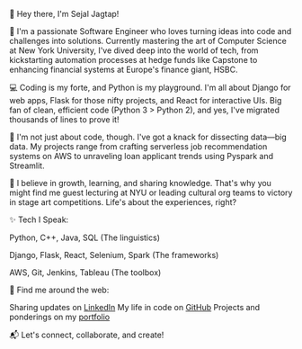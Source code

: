 <!--- 👋 Hi, I’m Sejal Jagtap( @sejalrj )
- 🌱 Computer Science Graduate Student at New York University, NY, USA
- 🖥️ Former Senior Associate at HSBC Bank (Synechron) 
- 💻 Former SDE at Fidelity National Information Services
- 👀 I absolutely love to design optimum performing algorithms!
- 📫 How to reach me ... Email: sj3251@nyu.edu / sejalrjagtap@gmail.com | LinkedIn:  linkedin.com/in/sejalrj/

sejalrj/sejalrj is a ✨ special ✨ repository because its `README.md` (this file) appears on your GitHub profile.
You can click the Preview link to take a look at your changes.
--->
<!-- ![Your Repository's Stats](https://github-readme-stats.vercel.app/api?username=sejalrj&show_icons=true) -->
<!-- ![Your Repository's Stats](https://github-readme-stats.vercel.app/api/top-langs/?username=sejalrj&theme=blue-green) -->
<!-- ![Profile View Counter](https://komarev.com/ghpvc/?username=sejalrj) -->
<!-- ![Your Repository's Stats](https://contrib.rocks/image?repo=sejalrj/Python) -->


👋 Hey there, I'm Sejal Jagtap!

🚀 I'm a passionate Software Engineer who loves turning ideas into code and challenges into solutions. Currently mastering the art of Computer Science at New York University, I've dived deep into the world of tech, from kickstarting automation processes at hedge funds like Capstone to enhancing financial systems at Europe's finance giant, HSBC.

💻 Coding is my forte, and Python is my playground. I'm all about Django for web apps, Flask for those nifty projects, and React for interactive UIs. Big fan of clean, efficient code (Python 3 > Python 2), and yes, I've migrated thousands of lines to prove it!

🔎 I'm not just about code, though. I've got a knack for dissecting data—big data. My projects range from crafting serverless job recommendation systems on AWS to unraveling loan applicant trends using Pyspark and Streamlit.

🌱 I believe in growth, learning, and sharing knowledge. That's why you might find me guest lecturing at NYU or leading cultural org teams to victory in stage art competitions. Life's about the experiences, right?

✨ Tech I Speak:

Python, C++, Java, SQL (The linguistics)

Django, Flask, React, Selenium, Spark (The frameworks)

AWS, Git, Jenkins, Tableau (The toolbox)

🔗 Find me around the web:

Sharing updates on [LinkedIn](https://www.linkedin.com/in/sejalrj)
My life in code on [GitHub](https://github.com/sejalrj)
Projects and ponderings on my [portfolio](https://sejalrj.github.io/sejaljagtap)

📬 Let's connect, collaborate, and create!
